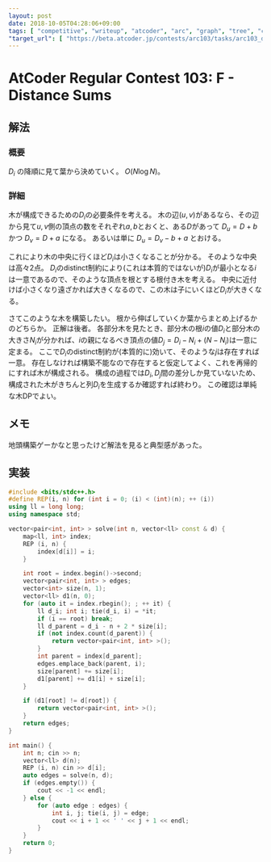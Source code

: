 ```yaml
---
layout: post
date: 2018-10-05T04:28:06+09:00
tags: [ "competitive", "writeup", "atcoder", "arc", "graph", "tree", "construction", "dp" ]
"target_url": [ "https://beta.atcoder.jp/contests/arc103/tasks/arc103_d" ]
---
```


# AtCoder Regular Contest 103: F - Distance Sums

## 解法

### 概要

$D_i$ の降順に見て葉から決めていく。
$O(N \log N)$。

### 詳細

木が構成できるための$D_i$の必要条件を考える。
木の辺$(u, v)$があるなら、その辺から見て$u, v$側の頂点の数をそれぞれ$a, b$とおくと、ある$D$があって $D_u = D + b$ かつ $D_v = D + a$ になる。
あるいは単に $D_u = D_v - b + a$ とおける。

これにより木の中央に行くほど$D_i$は小さくなることが分かる。
そのような中央は高々$2$点。
$D_i$のdistinct制約により(これは本質的ではないが)$D_i$が最小となる$i$は一意であるので、そのような頂点を根とする根付き木を考える。
中央に近付けば小さくなり遠ざかれば大きくなるので、この木は子にいくほど$D_i$が大きくなる。

さてこのような木を構築したい。
根から伸ばしていくか葉からまとめ上げるかのどちらか。
正解は後者。
各部分木を見たとき、部分木の根$i$の値$D_i$と部分木の大きさ$N_i$が分かれば、$i$の親になるべき頂点の値$D_j = D_i - N_i + (N - N_i)$は一意に定まる。
ここで$D_i$のdistinct制約が(本質的に)効いて、そのような$j$は存在すれば一意。
存在しなければ構築不能なので存在すると仮定してよく、これを再帰的にすれば木が構成される。
構成の過程では$D_i, D_j$間の差分しか見ていないため、構成された木がきちんと列$D_i$を生成するか確認すれば終わり。
この確認は単純な木DPでよい。

## メモ

地頭構築ゲーかなと思ったけど解法を見ると典型感があった。

## 実装

``` c++
#include <bits/stdc++.h>
#define REP(i, n) for (int i = 0; (i) < (int)(n); ++ (i))
using ll = long long;
using namespace std;

vector<pair<int, int> > solve(int n, vector<ll> const & d) {
    map<ll, int> index;
    REP (i, n) {
        index[d[i]] = i;
    }

    int root = index.begin()->second;
    vector<pair<int, int> > edges;
    vector<int> size(n, 1);
    vector<ll> d1(n, 0);
    for (auto it = index.rbegin(); ; ++ it) {
        ll d_i; int i; tie(d_i, i) = *it;
        if (i == root) break;
        ll d_parent = d_i - n + 2 * size[i];
        if (not index.count(d_parent)) {
            return vector<pair<int, int> >();
        }
        int parent = index[d_parent];
        edges.emplace_back(parent, i);
        size[parent] += size[i];
        d1[parent] += d1[i] + size[i];
    }

    if (d1[root] != d[root]) {
        return vector<pair<int, int> >();
    }
    return edges;
}

int main() {
    int n; cin >> n;
    vector<ll> d(n);
    REP (i, n) cin >> d[i];
    auto edges = solve(n, d);
    if (edges.empty()) {
        cout << -1 << endl;
    } else {
        for (auto edge : edges) {
            int i, j; tie(i, j) = edge;
            cout << i + 1 << ' ' << j + 1 << endl;
        }
    }
    return 0;
}
```
